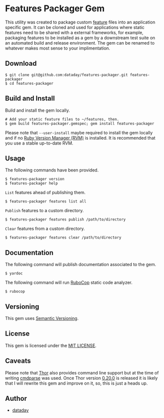 # Features Packager Gem

This utility was created to package custom [feature](https://github.com/cucumber/cucumber/wiki/Gherkin) files into an application specific gem. It can be cloned and used for applications where static features need to be shared with a external frameworks, for example, packaging features to be installed as a gem by a downstream test suite on an automated build and release environment. The gem can be renamed to whatever makes most sense to your implimentation.

## Download

```
$ git clone git@github.com:dataday/features-packager.git features-packager
$ cd features-packager
```

## Build and Install

Build and install the gem locally.

```
# Add your static feature files to ~/features, then.
$ gem build features-packager.gemspec; gem install features-packager
```

Please note that `--user-install` maybe required to install the gem locally and if no [Ruby Version Manager (RVM)](https://en.wikipedia.org/wiki/Ruby_Version_Manager) is installed. It is recommended that you use a stable up-to-date RVM.

## Usage

The following commands have been provided.

```
$ features-packager version
$ features-packager help
```

`List` features ahead of publishing them.

```
$ features-packager features list all
```

`Publish` features to a custom directory.

```
$ features-packager features publish /path/to/directory
```

`Clear` features from a custom directory.

```
$ features-packager features clear /path/to/directory
```

## Documentation

The following command will publish documentation associated to the gem.

```
$ yardoc
```

The following command will run [RuboCop](https://github.com/bbatsov/rubocop) static code analyzer.

```
$ rubocop
```

## Versioning

This gem uses [Semantic Versioning](http://semver.org).

## License

This gem is licensed under the [MIT LICENSE](./MIT-LICENSE).

## Caveats

Please note that [Thor](https://github.com/erikhuda/thor) also provides command line support but at the time of writing [cmdparse](https://github.com/m0cchi/cmdparser) was used. Once Thor version [0.20.0](https://github.com/erikhuda/thor/blob/df5ba2b653a28087b3617d6c082b00866b0c0d6c/CHANGELOG.md) is released it is likely that I will rewrite this gem and improve on it, so, this is just a heads up.

## Author

- [dataday](http://github.com/dataday)
